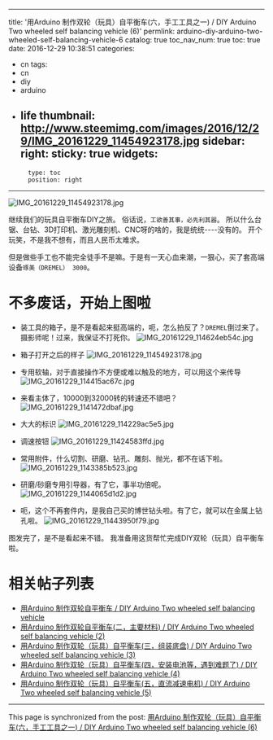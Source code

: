
---
title: '用Arduino 制作双轮（玩具）自平衡车(六，手工工具之一) / DIY Arduino Two wheeled self balancing vehicle (6)'
permlink: arduino-diy-arduino-two-wheeled-self-balancing-vehicle-6
catalog: true
toc_nav_num: true
toc: true
date: 2016-12-29 10:38:51
categories:
- cn
tags:
- cn
- diy
- arduino
- life
thumbnail: http://www.steemimg.com/images/2016/12/29/IMG_20161229_11454923178.jpg
sidebar:
    right:
        sticky: true
widgets:
    -
        type: toc
        position: right
---


![IMG_20161229_11454923178.jpg](http://www.steemimg.com/images/2016/12/29/IMG_20161229_11454923178.jpg)

继续我们的玩具自平衡车DIY之旅。
俗话说，`工欲善其事，必先利其器`。 所以什么台锯、台钻、3D打印机、激光雕刻机、CNC呀的啥的，我是统统----没有的。
开个玩笑，不是我不想有，而且人民币太难求。

但是做些手工也不能完全徒手不是嘛。于是有一天心血来潮，一狠心，买了套高端设备`琢美（DREMEL） 3000`。

# 不多废话，开始上图啦

* 装工具的箱子，是不是看起来挺高端的，呃，怎么拍反了？`DREMEL`倒过来了。摄影师呢！过来，我保证不打死你。
![IMG_20161229_114624eb54c.jpg](http://www.steemimg.com/images/2016/12/29/IMG_20161229_114624eb54c.jpg)

* 箱子打开之后的样子
![IMG_20161229_11454923178.jpg](http://www.steemimg.com/images/2016/12/29/IMG_20161229_11454923178.jpg)

* 专用软轴，对于直接操作不方便或难以触及的地方，可以用这个来传导
![IMG_20161229_114415ac67c.jpg](http://www.steemimg.com/images/2016/12/29/IMG_20161229_114415ac67c.jpg)

* 来看主体了，10000到32000转的转速还不错吧？
![IMG_20161229_1141472dbaf.jpg](http://www.steemimg.com/images/2016/12/29/IMG_20161229_1141472dbaf.jpg)

* 大大的标识
![IMG_20161229_114229ac5e5.jpg](http://www.steemimg.com/images/2016/12/29/IMG_20161229_114229ac5e5.jpg)

* 调速按钮
![IMG_20161229_11424583ffd.jpg](http://www.steemimg.com/images/2016/12/29/IMG_20161229_11424583ffd.jpg)

* 常用附件，什么切割、研磨、钻孔、雕刻、抛光，都不在话下啦。
![IMG_20161229_1143385b523.jpg](http://www.steemimg.com/images/2016/12/29/IMG_20161229_1143385b523.jpg)

* 研磨/砂磨专用引导器，有了它，事半功倍呢。
![IMG_20161229_1144065d1d2.jpg](http://www.steemimg.com/images/2016/12/29/IMG_20161229_1144065d1d2.jpg)

* 呃，这个不再套件内，是我自己买的博世钻头啦。有了它，就可以在金属上钻孔啦。
![IMG_20161229_11443950f79.jpg](http://www.steemimg.com/images/2016/12/29/IMG_20161229_11443950f79.jpg)





图发完了，是不是看起来不错。
我准备用这货帮忙完成DIY双轮（玩具）自平衡车啦。





# 相关帖子列表
* [用Arduino 制作双轮自平衡车 / DIY Arduino Two wheeled self balancing vehicle](https://steemit.com/cn/@oflyhigh/arduino-diy-arduino-two-wheeled-self-balancing-vehicle)
* [用Arduino 制作双轮自平衡车(二，主要材料) / DIY Arduino Two wheeled self balancing vehicle (2)](https://steemit.com/cn/@oflyhigh/arduino-diy-arduino-two-wheeled-self-balancing-vehicle-2)
* [用Arduino 制作双轮（玩具）自平衡车(三，组装底盘) / DIY Arduino Two wheeled self balancing vehicle (3)](https://steemit.com/cn/@oflyhigh/arduino-diy-arduino-two-wheeled-self-balancing-vehicle-3)
* [用Arduino 制作双轮（玩具）自平衡车(四，安装电池等，遇到难题了) / DIY Arduino Two wheeled self balancing vehicle (4)](https://steemit.com/cn/@oflyhigh/arduino-diy-arduino-two-wheeled-self-balancing-vehicle-4)
* [用Arduino 制作双轮（玩具）自平衡车(五，直流减速电机) / DIY Arduino Two wheeled self balancing vehicle (5)](https://steemit.com/cn/@oflyhigh/arduino-diy-arduino-two-wheeled-self-balancing-vehicle-5)

- - -

This page is synchronized from the post: [用Arduino 制作双轮（玩具）自平衡车(六，手工工具之一) / DIY Arduino Two wheeled self balancing vehicle (6)](https://steemit.com/@oflyhigh/arduino-diy-arduino-two-wheeled-self-balancing-vehicle-6)
